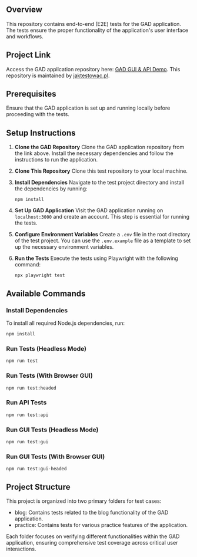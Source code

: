 ## Overview

This repository contains end-to-end (E2E) tests for the GAD application. The tests ensure the proper functionality of the application's user interface and workflows.

## Project Link

Access the GAD application repository here: [GAD GUI & API Demo](https://github.com/jaktestowac/gad-gui-api-demo). This repository is maintained by [jaktestowac.pl](https://github.com/jaktestowac).

## Prerequisites

Ensure that the GAD application is set up and running locally before proceeding with the tests.

## Setup Instructions

1. **Clone the GAD Repository**
   Clone the GAD application repository from the link above. Install the necessary dependencies and follow the instructions to run the application.

2. **Clone This Repository**
   Clone this test repository to your local machine.

3. **Install Dependencies**
   Navigate to the test project directory and install the dependencies by running:

   ```
   npm install
   ```

4. **Set Up GAD Application**
   Visit the GAD application running on `localhost:3000` and create an account. This step is essential for running the tests.

5. **Configure Environment Variables**
   Create a `.env` file in the root directory of the test project. You can use the `.env.example` file as a template to set up the necessary environment variables.

6. **Run the Tests**
   Execute the tests using Playwright with the following command:

   ```
   npx playwright test
   ```

## Available Commands

### Install Dependencies

To install all required Node.js dependencies, run:

```
npm install
```

### Run Tests (Headless Mode)

```
npm run test
```

### Run Tests (With Browser GUI)

```
npm run test:headed
```

### Run API Tests

```
npm run test:api
```

### Run GUI Tests (Headless Mode)

```
npm run test:gui
```

### Run GUI Tests (With Browser GUI)

```
npm run test:gui-headed
```

## Project Structure

This project is organized into two primary folders for test cases:

- blog: Contains tests related to the blog functionality of the GAD application.
- practice: Contains tests for various practice features of the application.

Each folder focuses on verifying different functionalities within the GAD application, ensuring comprehensive test coverage across critical user interactions.

